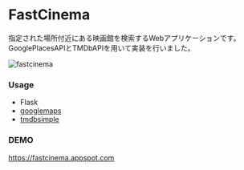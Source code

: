 # FastCinema
指定された場所付近にある映画館を検索するWebアプリケーションです。  
GooglePlacesAPIとTMDbAPIを用いて実装を行いました。
  
![fastcinema](https://user-images.githubusercontent.com/48997441/63089497-0b2b5e00-bf93-11e9-8914-14ac8b3f877f.gif)  

### Usage
- Flask
- [googlemaps](https://github.com/googlemaps/google-maps-services-python)
- [tmdbsimple](https://github.com/celiao/tmdbsimple)  
  
### DEMO  
https://fastcinema.appspot.com
